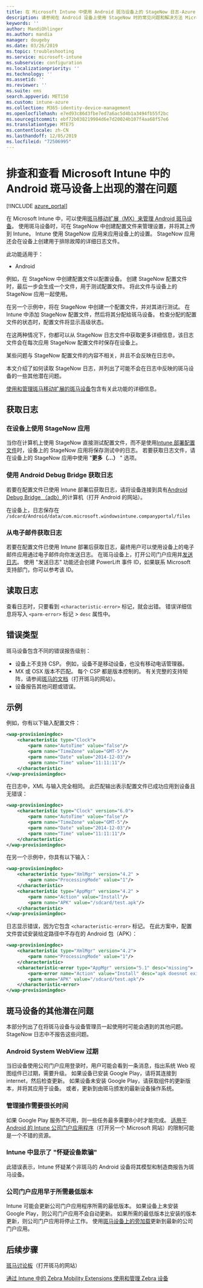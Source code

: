 ```yaml
---
title: 在 Microsoft Intune 中使用 Android 斑马设备上的 StageNow 日志-Azure |Microsoft Docs
description: 请参阅在 Android 设备上使用 StageNow 时的常见问题和解决方法 Microsoft Intune。 还了解如何获取日志，并查看有关如何读取日志以获取成功或错误的示例。
keywords: ''
author: MandiOhlinger
ms.author: mandia
manager: dougeby
ms.date: 03/26/2019
ms.topic: troubleshooting
ms.service: microsoft-intune
ms.subservice: configuration
ms.localizationpriority: ''
ms.technology: ''
ms.assetid: ''
ms.reviewer: ''
ms.suite: ems
search.appverid: MET150
ms.custom: intune-azure
ms.collection: M365-identity-device-management
ms.openlocfilehash: e7ed93c86d3fbe7ed7a6ac5d4b1a3494fb55f2bc
ms.sourcegitcommit: ebf72b038219904d6e7d20024b107f4aa68f57e6
ms.translationtype: MTE75
ms.contentlocale: zh-CN
ms.lasthandoff: 12/05/2019
ms.locfileid: "72506995"
---
```

# <a name="troubleshoot-and-see-potential-issues-on-android-zebra-devices-in-microsoft-intune"></a>排查和查看 Microsoft Intune 中的 Android 斑马设备上出现的潜在问题

[!INCLUDE [azure_portal](../includes/azure_portal.md)]

在 Microsoft Intune 中，可以使用[斑马移动扩展（MX）来管理 Android 斑马设备](android-zebra-mx-overview.md)。 使用斑马设备时，可在 StageNow 中创建配置文件来管理设置，并将其上传到 Intune。 Intune 使用 StageNow 应用来应用设备上的设置。 StageNow 应用还会在设备上创建用于排除故障的详细日志文件。

此功能适用于：

- Android

例如，在 StageNow 中创建配置文件以配置设备。 创建 StageNow 配置文件时，最后一步会生成一个文件，用于测试配置文件。 将此文件与设备上的 StageNow 应用一起使用。

在另一个示例中，将在 StageNow 中创建一个配置文件，并对其进行测试。 在 Intune 中添加 StageNow 配置文件，然后将其分配给斑马设备。 检查分配的配置文件的状态时，配置文件将显示高级状态。

在这两种情况下，你都可以从 StageNow 日志文件中获取更多详细信息，该日志文件会在每次应用 StageNow 配置文件时保存在设备上。

某些问题与 StageNow 配置文件的内容不相关，并且不会反映在日志中。

本文介绍了如何读取 StageNow 日志，并列出了可能不会在日志中反映的斑马设备的一些其他潜在问题。

[使用和管理斑马移动扩展的斑马设备](android-zebra-mx-overview.md)包含有关此功能的详细信息。

## <a name="get-the-logs"></a>获取日志

### <a name="use-the-stagenow-app-on-the-device"></a>在设备上使用 StageNow 应用
当你在计算机上使用 StageNow 直接测试配置文件，而不是使用[Intune 部署配置文件](android-zebra-mx-overview.md#step-4-create-a-device-management-profile-in-stagenow)时，设备上的 StageNow 应用将保存测试中的日志。 若要获取日志文件，请在设备上的 StageNow 应用中使用 "**更多（...）** " 选项。

### <a name="get-logs-using-android-debug-bridge"></a>使用 Android Debug Bridge 获取日志
若要在配置文件已使用 Intune 部署后获取日志，请将设备连接到具有[Android Debug Bridge （adb）](https://developer.android.com/studio/command-line/adb)的计算机（打开 Android 的网站）。

在设备上，日志保存在 `/sdcard/Android/data/com.microsoft.windowsintune.companyportal/files`

### <a name="get-logs-from-email"></a>从电子邮件获取日志
若要在配置文件已使用 Intune 部署后获取日志，最终用户可以使用设备上的电子邮件应用通过电子邮件向你发送日志。 在斑马设备上，打开公司门户应用并[发送日志](https://docs.microsoft.com/intune-user-help/send-logs-to-your-it-admin-by-email-android)。 使用 "发送日志" 功能还会创建 PowerLift 事件 ID，如果联系 Microsoft 支持部门，你可以参考该 ID。

## <a name="read-the-logs"></a>读取日志

查看日志时，只要看到 `<characteristic-error>` 标记，就会出错。 错误详细信息将写入 `<parm-error>` 标记 > `desc` 属性中。

## <a name="error-types"></a>错误类型

斑马设备包含不同的错误报告级别：

- 设备上不支持 CSP。 例如，设备不是移动设备，也没有移动电话管理器。
- MX 或 OSX 版本不匹配。 每个 CSP 都是版本控制的。 有关完整的支持矩阵，请参阅[斑马的文档](http://techdocs.zebra.com/mx/)（打开斑马的网站）。
- 设备报告其他问题或错误。

## <a name="examples"></a>示例

例如，你有以下输入配置文件：

```xml
<wap-provisioningdoc>
    <characteristic type="Clock">
        <parm name="AutoTime" value="false"/>
        <parm name="TimeZone" value="GMT-5"/>
        <parm name="Date" value="2014-12-03"/>
        <parm name="Time" value="11:11:11"/>
    </characteristic>
</wap-provisioningdoc>
```

在日志中，XML 与输入完全相同。 此匹配输出表示配置文件已成功应用到设备且无错误：

```xml
<wap-provisioningdoc>
    <characteristic type="Clock" version="6.0">
        <parm name="AutoTime" value="false"/>
        <parm name="TimeZone" value="GMT-5"/>
        <parm name="Date" value="2014-12-03"/>
        <parm name="Time" value="11:11:11"/>
    </characteristic>
</wap-provisioningdoc>
```

在另一个示例中，你具有以下输入：

```xml
<wap-provisioningdoc>
    <characteristic type="XmlMgr" version="4.2" >
        <parm name="ProcessingMode" value="1"/>
    </characteristic>
    <characteristic type="AppMgr" version="4.2" >
        <parm name="Action" value="Install"/>
        <parm name="APK" value="/sdcard/test.apk"/>
    </characteristic>
</wap-provisioningdoc>
```

日志显示错误，因为它包含 `<characteristic-error>` 标记。 在此方案中，配置文件尝试安装给定路径中不存在的 Android 包（APK）：

```xml
<wap-provisioningdoc>
    <characteristic type="XmlMgr" version="4.2">
        <parm name="ProcessingMode" value="1"/>
    </characteristic>
    <characteristic-error type="AppMgr" version="5.1" desc="missing">
        <parm-error name="Action" value="Install" desc="apk doesnot exist in the path"/>
        <parm name="APK" value="/sdcard/test.apk"/>
    </characteristic-error>
</wap-provisioningdoc>
```

## <a name="other-potential-issues-with-zebra-devices"></a>斑马设备的其他潜在问题

本部分列出了在将斑马设备与设备管理员一起使用时可能会遇到的其他问题。 StageNow 日志中不报告这些问题。

### <a name="android-system-webview-is-out-of-date"></a>Android System WebView 过期

当旧设备使用公司门户应用登录时，用户可能会看到一条消息，指出系统 Web 视图组件已过期，需要升级。 如果设备已安装 Google Play，请将其连接到 internet，然后检查更新。 如果设备未安装 Google Play，请获取组件的更新版本，并将其应用于设备。 或者，更新到由斑马颁发的最新设备操作系统。

### <a name="management-actions-take-a-long-time"></a>管理操作需要很长时间

如果 Google Play 服务不可用，则一些任务最多需要8小时才能完成。 [适用于 Android 的 Intune 公司门户应用程序](https://support.microsoft.com/help/3211588/limitations-of-intune-company-portal-app-for-android-in-china)（打开另一个 Microsoft 网站）的限制可能是一个不错的资源。

### <a name="device-spoofing-suspected-shows-in-intune"></a>Intune 中显示了 "怀疑设备欺骗"

此错误表示，Intune 怀疑某个非斑马的 Android 设备将其模型和制造商报告为斑马设备。

### <a name="company-portal-app-is-older-than-minimum-required-version"></a>公司门户应用早于所需最低版本

Intune 可能会更新公司门户应用程序所需的最低版本。 如果设备上未安装 Google Play，则公司门户应用不会自动更新。 如果所需的最低版本比安装的版本更新，则公司门户应用将停止工作。 使用[斑马设备上的旁加载](android-zebra-mx-overview.md#sideload-the-company-portal-app)更新到最新的公司门户应用。

## <a name="next-steps"></a>后续步骤

[斑马讨论板](https://developer.zebra.com/community/home/discussions)（打开斑马的网站）

[通过 Intune 中的 Zebra Mobility Extensions 使用和管理 Zebra 设备](android-zebra-mx-overview.md)
